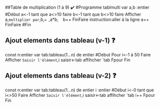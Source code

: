 ##Table de multiplication (1 à 9) :heavy_check_mark:
#Programme tablmulti
var a,b :entier
#Début
a<-1
tant que a<>10 faire
	b<-1
	tant que b<>10 faire
		Afficher a,` multiplier par `,b,`= `,a*b, ` `
		b++
		FinFaire
	instruction:aller à la ligne
	a++
FinFaire
#Fin

## Ajout elements dans tableau (v-1) :question:
const n:entier
var tab:tableau(1...n) de entier
#Début
Pour i<-1 à 50 Faire
	Afficher `Saisir l'élément`,i
	saisir<-tab
	affihcher `tab
Fpour
Fin

## Ajout elements dans tableau (v-2) :question:
const n:entier
var tab:tableau(1...n) de entier
    i  :entier
#Début
i<-0
tant que i<>50 Faire
	Afficher `Saisir l'élément`,i
	saisir<-tab
	affihcher `tab
	i++
Fpour
Fin



